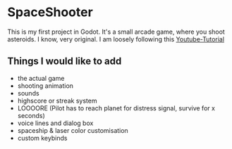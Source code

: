 # SpaceShooter

This is my first project in Godot. It's a small arcade game, where you shoot asteroids. I know, very original.
I am loosely following this [Youtube-Tutorial](https://www.youtube.com/playlist?list=PL4cUxeGkcC9iHCXBpxbdsOByZ55Ez4bgF)

## Things I would like to add
- the actual game
- shooting animation
- sounds
- highscore or streak system
- LOOOORE (Pilot has to reach planet for distress signal, survive for x seconds)
- voice lines and dialog box
- spaceship & laser color customisation
- custom keybinds
